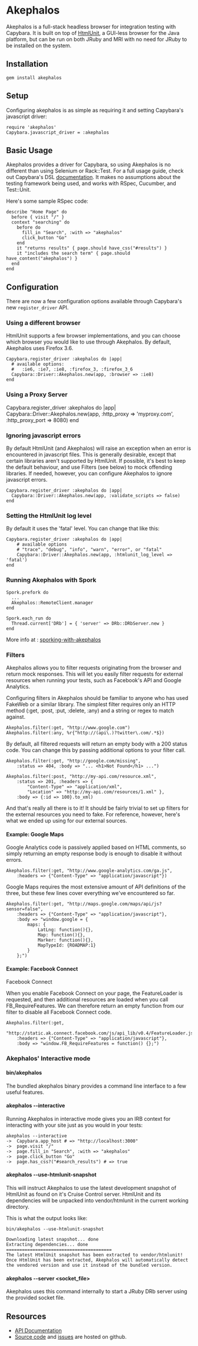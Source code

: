 # Akephalos        

Akephalos is a full-stack headless browser for integration testing with
Capybara. It is built on top of [HtmlUnit](http://htmlunit.sourceforge.net),
a GUI-less browser for the Java platform, but can be run on both JRuby and
MRI with no need for JRuby to be installed on the system.

## Installation

    gem install akephalos

## Setup

Configuring akephalos is as simple as requiring it and setting Capybara's
javascript driver:

    require 'akephalos'
    Capybara.javascript_driver = :akephalos

## Basic Usage

Akephalos provides a driver for Capybara, so using Akephalos is no
different than using Selenium or Rack::Test. For a full usage guide, check
out Capybara's DSL [documentation](http://github.com/jnicklas/capybara). It
makes no assumptions about the testing framework being used, and works with
RSpec, Cucumber, and Test::Unit.

Here's some sample RSpec code:

    describe "Home Page" do
      before { visit "/" }
      context "searching" do
        before do
          fill_in "Search", :with => "akephalos"
          click_button "Go"
        end
        it "returns results" { page.should have_css("#results") }
        it "includes the search term" { page.should have_content("akephalos") }
      end
    end

## Configuration

There are now a few configuration options available through Capybara's new
`register_driver` API.

### Using a different browser

HtmlUnit supports a few browser implementations, and you can choose which
browser you would like to use through Akephalos. By default, Akephalos uses
Firefox 3.6.

    Capybara.register_driver :akephalos do |app|
      # available options:
      #   :ie6, :ie7, :ie8, :firefox_3, :firefox_3_6
      Capybara::Driver::Akephalos.new(app, :browser => :ie8)
    end          

### Using a Proxy Server
                
Capybara.register_driver :akephalos do |app|
  Capybara::Driver::Akephalos.new(app, :http_proxy => 'myproxy.com', :http_proxy_port => 8080)
end

### Ignoring javascript errors

By default HtmlUnit (and Akephalos) will raise an exception when an error
is encountered in javascript files. This is generally desirable, except
that certain libraries aren't supported by HtmlUnit. If possible, it's
best to keep the default behaviour, and use Filters (see below) to mock
offending libraries. If needed, however, you can configure Akephalos to
ignore javascript errors.

    Capybara.register_driver :akephalos do |app|
      Capybara::Driver::Akephalos.new(app, :validate_scripts => false)
    end   

### Setting the HtmlUnit log level

By default it uses the 'fatal' level. You can change that like this:

	Capybara.register_driver :akephalos do |app|  
		# available options 
		# "trace", "debug", "info", "warn", "error", or "fatal"
		Capybara::Driver::Akephalos.new(app, :htmlunit_log_level => 'fatal')
	end

### Running Akephalos with Spork

    Spork.prefork do
      ...
      Akephalos::RemoteClient.manager                                 
    end

    Spork.each_run do
      Thread.current['DRb'] = { 'server' => DRb::DRbServer.new }
    end

More info at : [sporking-with-akephalos](http://spacevatican.org/2011/7/3/sporking-with-akephalos)

### Filters

Akephalos allows you to filter requests originating from the browser and return mock responses. This will let you easily filter requests for external resources when running your tests, such as Facebook's API and Google Analytics.

Configuring filters in Akephalos should be familiar to anyone who has used FakeWeb or a similar library. The simplest filter requires only an HTTP method (:get, :post, :put, :delete, :any) and a string or regex to match against.       

	Akephalos.filter(:get, "http://www.google.com")
	Akephalos.filter(:any, %r{^http://(api\.)?twitter\.com/.*$})
	
By default, all filtered requests will return an empty body with a 200 status code. You can change this by passing additional options to your filter call.

	Akephalos.filter(:get, "http://google.com/missing", 
		:status => 404, :body => "... <h1>Not Found</h1> ...")

	Akephalos.filter(:post, "http://my-api.com/resource.xml",
		:status => 201, :headers => {
			"Content-Type" => "application/xml",
			"Location" => "http://my-api.com/resources/1.xml" },
		:body => {:id => 100}.to_xml)	
                                         
And that's really all there is to it! It should be fairly trivial to set up filters for the external resources you need to fake. For reference, however, here's what we ended up using for our external sources.

#### Example: Google Maps

Google Analytics code is passively applied based on HTML comments, so simply returning an empty response body is enough to disable it without errors.

	Akephalos.filter(:get, "http://www.google-analytics.com/ga.js",
		:headers => {"Content-Type" => "application/javascript"})    
		
Google Maps requires the most extensive amount of API definitions of the three, but these few lines cover everything we've encountered so far.

	Akephalos.filter(:get, "http://maps.google.com/maps/api/js?sensor=false",
		:headers => {"Content-Type" => "application/javascript"},
		:body => "window.google = {
			maps: {
				LatLng: function(){},
				Map: function(){},
				Marker: function(){},
				MapTypeId: {ROADMAP:1}
			}
		};") 
		
#### Example: Facebook Connect

Facebook Connect

When you enable Facebook Connect on your page, the FeatureLoader is requested, and then additional resources are loaded when you call FB_RequireFeatures. We can therefore return an empty function from our filter to disable all Facebook Connect code.		                 

	Akephalos.filter(:get, 
		"http://static.ak.connect.facebook.com/js/api_lib/v0.4/FeatureLoader.js.php",
		:headers => {"Content-Type" => "application/javascript"},
		:body => "window.FB_RequireFeatures = function() {};")    
		
### Akephalos' Interactive mode

#### bin/akephalos

The bundled akephalos binary provides a command line interface to a few useful features.

#### akephalos --interactive

Running Akephalos in interactive mode gives you an IRB context for interacting with your site just as you would in your tests:

	akephalos --interactive
	->	Capybara.app_host # => "http://localhost:3000"
	->	page.visit "/"
	->	page.fill_in "Search", :with => "akephalos"
	->	page.click_button "Go"
	->	page.has_css?("#search_results") # => true  
	
	
#### akephalos --use-htmlunit-snapshot
	
This will instruct Akephalos to use the latest development snapshot of HtmlUnit as found on it's Cruise Control server. HtmlUnit and its dependencies will be unpacked into vendor/htmlunit in the current working directory.

This is what the output looks like:

	bin/akephalos --use-htmlunit-snapshot

	Downloading latest snapshot... done
	Extracting dependencies... done
	========================================
	The latest HtmlUnit snapshot has been extracted to vendor/htmlunit!
	Once HtmlUnit has been extracted, Akephalos will automatically detect the vendored version and use it instead of the bundled version.

#### akephalos --server <socket_file>

Akephalos uses this command internally to start a JRuby DRb server using the provided socket file.

## Resources

* [API Documentation](http://bernerdschaefer.github.com/akephalos/api)
* [Source code](http://github.com/bernerdschaefer/akephalos) and
  [issues](http://github.com/bernerdschaefer/akephalos/issues) are hosted on
  github.
